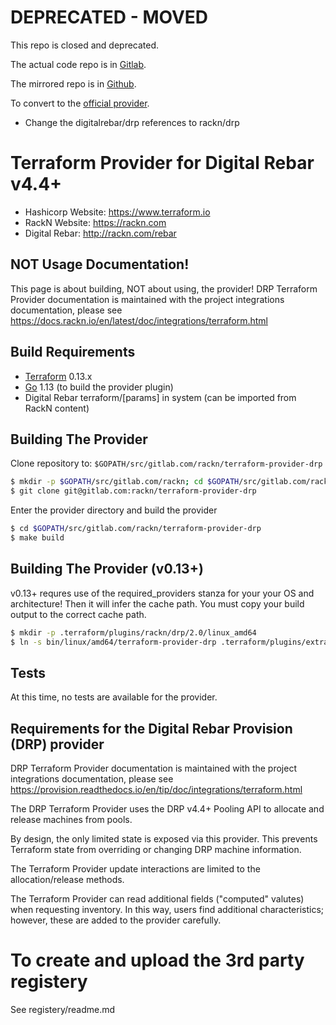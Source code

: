 # DEPRECATED - MOVED

This repo is closed and deprecated.

The actual code repo is in [Gitlab](https://gitlab.com/rackn/terraform-provider-drp).

The mirrored repo is in [Github](https://github.com/rackn/terraform-provider-drp).

To convert to the [official provider](https://registry.terraform.io/providers/rackn/drp/latest).

- Change the digitalrebar/drp references to rackn/drp


# Terraform Provider for Digital Rebar v4.4+

- Hashicorp Website: https://www.terraform.io
- RackN Website: https://rackn.com
- Digital Rebar: http://rackn.com/rebar

## NOT Usage Documentation!

This page is about building, NOT about using, the provider! DRP Terraform Provider documentation is maintained with the project integrations documentation, please see https://docs.rackn.io/en/latest/doc/integrations/terraform.html

## Build Requirements

- [Terraform](https://www.terraform.io/downloads.html) 0.13.x
- [Go](https://golang.org/doc/install) 1.13 (to build the provider plugin)
- Digital Rebar terraform/[params] in system (can be imported from RackN content)

## Building The Provider

Clone repository to: `$GOPATH/src/gitlab.com/rackn/terraform-provider-drp`

```sh
$ mkdir -p $GOPATH/src/gitlab.com/rackn; cd $GOPATH/src/gitlab.com/rackn
$ git clone git@gitlab.com:rackn/terraform-provider-drp
```

Enter the provider directory and build the provider

```sh
$ cd $GOPATH/src/gitlab.com/rackn/terraform-provider-drp
$ make build
```

## Building The Provider (v0.13+)

v0.13+ requres use of the required_providers stanza for your your OS and architecture! Then it will infer the cache path. You must copy your build output to the correct cache path.

```sh
$ mkdir -p .terraform/plugins/rackn/drp/2.0/linux_amd64
$ ln -s bin/linux/amd64/terraform-provider-drp .terraform/plugins/extras.rackn.io/rackn/drp/2.0.0/linux_amd64
```

## Tests

At this time, no tests are available for the provider.

## Requirements for the Digital Rebar Provision (DRP) provider

DRP Terraform Provider documentation is maintained with the project integrations documentation, please see https://provision.readthedocs.io/en/tip/doc/integrations/terraform.html

The DRP Terraform Provider uses the DRP v4.4+ Pooling API to allocate and release
machines from pools.

By design, the only limited state is exposed via this provider. This prevents Terraform state from overriding or changing DRP machine information.

The Terraform Provider update interactions are limited to the allocation/release methods.

The Terraform Provider can read additional fields ("computed" valutes) when requesting inventory. In this way, users find additional characteristics; however, these are
added to the provider carefully.

# To create and upload the 3rd party registery

See registery/readme.md
